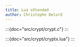 ```yaml
---
title: Lua eXtended
author: Christophe Delord
---
```


:::{doc="src/crypt/crypt.c"}
:::

:::{doc="src/crypt/cryptx.lua"}
:::
